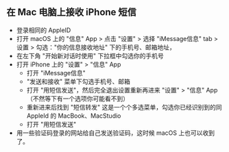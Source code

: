 
## 在 Mac 电脑上接收 iPhone 短信

- 登录相同的 AppleID
- 打开 macOS 上的 "信息" App > 点击 "设置" > 选择 "iMessage信息" tab > 设置 > 勾选："你的信息接收地址" 下的手机号、邮箱地址，
- 在左下角 "开始新对话时使用" 下拉框中勾选你的手机号
- 打开 iPhone 上的 "设置" > "信息" App
  - 打开 "iMessage信息"
  - "发送和接收" 菜单下勾选手机号、邮箱
  - 打开 "用短信发送"，然后完全退出设置重新再进来 "设置" > "信息" App（不然等下有一个选项你可能看不到）
  - 重新进来后找到 "短信转发" 这是一个个多选菜单，勾选你已经识别到的同 AppleId 的 MacBook、MacStudio
  - 打开 "用短信发送"
- 用一些验证码登录的网站给自己发送验证码，这时候 macOS 上也可以收到了。

